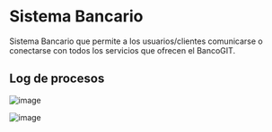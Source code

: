 # Sistema Bancario

Sistema Bancario que permite a los usuarios/clientes comunicarse o conectarse con todos los servicios que ofrecen el BancoGIT.

## Log de procesos

![image](https://github.com/haroldcholesmejia/sistema-bancario/assets/37917448/bbe03731-fb83-444c-a3a1-bdf8ee01aaf4)

![image](https://github.com/haroldcholesmejia/sistema-bancario/assets/37917448/5862043d-2905-4c21-930e-90e3d67dcdc5)



